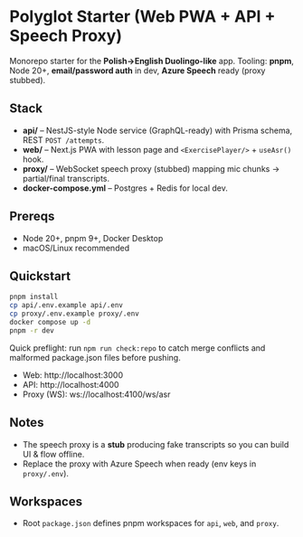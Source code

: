 
# Polyglot Starter (Web PWA + API + Speech Proxy)

Monorepo starter for the **Polish→English Duolingo-like** app.
Tooling: **pnpm**, Node 20+, **email/password auth** in dev, **Azure Speech** ready (proxy stubbed).

## Stack
- **api/** – NestJS-style Node service (GraphQL-ready) with Prisma schema, REST `POST /attempts`.
- **web/** – Next.js PWA with lesson page and `<ExercisePlayer/>` + `useAsr()` hook.
- **proxy/** – WebSocket speech proxy (stubbed) mapping mic chunks → partial/final transcripts.
- **docker-compose.yml** – Postgres + Redis for local dev.

## Prereqs
- Node 20+, pnpm 9+, Docker Desktop
- macOS/Linux recommended

## Quickstart
```bash
pnpm install
cp api/.env.example api/.env
cp proxy/.env.example proxy/.env
docker compose up -d
pnpm -r dev
```

Quick preflight: run `npm run check:repo` to catch merge conflicts and malformed package.json files before pushing.

- Web: http://localhost:3000
- API: http://localhost:4000
- Proxy (WS): ws://localhost:4100/ws/asr

## Notes
- The speech proxy is a **stub** producing fake transcripts so you can build UI & flow offline.
- Replace the proxy with Azure Speech when ready (env keys in `proxy/.env`).

## Workspaces
- Root `package.json` defines pnpm workspaces for `api`, `web`, and `proxy`.
